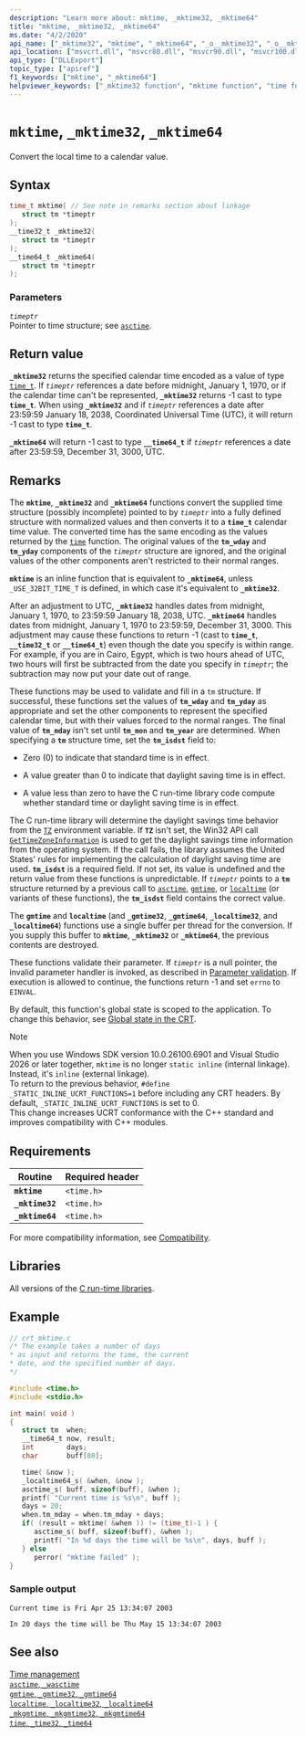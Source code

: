 ```yaml
---
description: "Learn more about: mktime, _mktime32, _mktime64"
title: "mktime, _mktime32, _mktime64"
ms.date: "4/2/2020"
api_name: ["_mktime32", "mktime", "_mktime64", "_o__mktime32", "_o__mktime64"]
api_location: ["msvcrt.dll", "msvcr80.dll", "msvcr90.dll", "msvcr100.dll", "msvcr100_clr0400.dll", "msvcr110.dll", "msvcr110_clr0400.dll", "msvcr120.dll", "msvcr120_clr0400.dll", "ucrtbase.dll", "api-ms-win-crt-time-l1-1-0.dll"]
api_type: ["DLLExport"]
topic_type: ["apiref"]
f1_keywords: ["mktime", "_mktime64"]
helpviewer_keywords: ["_mktime32 function", "mktime function", "time functions", "mktime64 function", "converting times", "mktime32 function", "_mktime64 function", "time, converting"]
---
```

# `mktime`, `_mktime32`, `_mktime64`

Convert the local time to a calendar value.

## Syntax

```C
time_t mktime( // See note in remarks section about linkage
   struct tm *timeptr
);
__time32_t _mktime32(
   struct tm *timeptr
);
__time64_t _mktime64(
   struct tm *timeptr
);
```

### Parameters

*`timeptr`*\
Pointer to time structure; see [`asctime`](asctime-wasctime.md).

## Return value

**`_mktime32`** returns the specified calendar time encoded as a value of type [`time_t`](../standard-types.md). If *`timeptr`* references a date before midnight, January 1, 1970, or if the calendar time can't be represented, **`_mktime32`** returns -1 cast to type **`time_t`**. When using **`_mktime32`** and if *`timeptr`* references a date after 23:59:59 January 18, 2038, Coordinated Universal Time (UTC), it will return -1 cast to type **`time_t`**.

**`_mktime64`** will return -1 cast to type **`__time64_t`** if *`timeptr`* references a date after 23:59:59, December 31, 3000, UTC.

## Remarks

The **`mktime`**, **`_mktime32`** and **`_mktime64`** functions convert the supplied time structure (possibly incomplete) pointed to by *`timeptr`* into a fully defined structure with normalized values and then converts it to a **`time_t`** calendar time value. The converted time has the same encoding as the values returned by the [`time`](time-time32-time64.md) function. The original values of the **`tm_wday`** and **`tm_yday`** components of the *`timeptr`* structure are ignored, and the original values of the other components aren't restricted to their normal ranges.

**`mktime`** is an inline function that is equivalent to **`_mktime64`**, unless `_USE_32BIT_TIME_T` is defined, in which case it's equivalent to **`_mktime32`**.

After an adjustment to UTC, **`_mktime32`** handles dates from midnight, January 1, 1970, to 23:59:59 January 18, 2038, UTC. **`_mktime64`** handles dates from midnight, January 1, 1970 to 23:59:59, December 31, 3000. This adjustment may cause these functions to return -1 (cast to **`time_t`**, **`__time32_t`** or **`__time64_t`**) even though the date you specify is within range. For example, if you are in Cairo, Egypt, which is two hours ahead of UTC, two hours will first be subtracted from the date you specify in *`timeptr`*; the subtraction may now put your date out of range.

These functions may be used to validate and fill in a `tm` structure. If successful, these functions set the values of **`tm_wday`** and **`tm_yday`** as appropriate and set the other components to represent the specified calendar time, but with their values forced to the normal ranges. The final value of **`tm_mday`** isn't set until **`tm_mon`** and **`tm_year`** are determined. When specifying a **`tm`** structure time, set the **`tm_isdst`** field to:

- Zero (0) to indicate that standard time is in effect.

- A value greater than 0 to indicate that daylight saving time is in effect.

- A value less than zero to have the C run-time library code compute whether standard time or daylight saving time is in effect.

The C run-time library will determine the daylight savings time behavior from the [`TZ`](tzset.md) environment variable. If **`TZ`** isn't set, the Win32 API call [`GetTimeZoneInformation`](/windows/win32/api/timezoneapi/nf-timezoneapi-gettimezoneinformation) is used to get the daylight savings time information from the operating system. If the call fails, the library assumes the United States' rules for implementing the calculation of daylight saving time are used. **`tm_isdst`** is a required field. If not set, its value is undefined and the return value from these functions is unpredictable. If *`timeptr`* points to a **`tm`** structure returned by a previous call to [`asctime`](asctime-wasctime.md), [`gmtime`](gmtime-gmtime32-gmtime64.md), or [`localtime`](localtime-localtime32-localtime64.md) (or variants of these functions), the **`tm_isdst`** field contains the correct value.

The **`gmtime`** and **`localtime`** (and **`_gmtime32`**, **`_gmtime64`**, **`_localtime32`**, and **`_localtime64`**) functions use a single buffer per thread for the conversion. If you supply this buffer to **`mktime`**, **`_mktime32`** or **`_mktime64`**, the previous contents are destroyed.

These functions validate their parameter. If *`timeptr`* is a null pointer, the invalid parameter handler is invoked, as described in [Parameter validation](../parameter-validation.md). If execution is allowed to continue, the functions return -1 and set `errno` to `EINVAL`.

By default, this function's global state is scoped to the application. To change this behavior, see [Global state in the CRT](../global-state.md).

> [!Note]
> When you use Windows SDK version 10.0.26100.6901 and Visual Studio 2026 or later together, `mktime` is no longer `static inline` (internal linkage). Instead, it's `inline` (external linkage).\
> To return to the previous behavior, `#define _STATIC_INLINE_UCRT_FUNCTIONS=1` before including any CRT headers. By default, `_STATIC_INLINE_UCRT_FUNCTIONS` is set to 0.\
> This change increases UCRT conformance with the C++ standard and improves compatibility with C++ modules.

## Requirements

| Routine | Required header |
|---|---|
| **`mktime`** | `<time.h>` |
| **`_mktime32`** | `<time.h>` |
| **`_mktime64`** | `<time.h>` |

For more compatibility information, see [Compatibility](../compatibility.md).

## Libraries

All versions of the [C run-time libraries](../crt-library-features.md).

## Example

```C
// crt_mktime.c
/* The example takes a number of days
* as input and returns the time, the current
* date, and the specified number of days.
*/

#include <time.h>
#include <stdio.h>

int main( void )
{
   struct tm  when;
   __time64_t now, result;
   int        days;
   char       buff[80];

   time( &now );
   _localtime64_s( &when, &now );
   asctime_s( buff, sizeof(buff), &when );
   printf( "Current time is %s\n", buff );
   days = 20;
   when.tm_mday = when.tm_mday + days;
   if( (result = mktime( &when )) != (time_t)-1 ) {
      asctime_s( buff, sizeof(buff), &when );
      printf( "In %d days the time will be %s\n", days, buff );
   } else
      perror( "mktime failed" );
}
```

### Sample output

```Output
Current time is Fri Apr 25 13:34:07 2003

In 20 days the time will be Thu May 15 13:34:07 2003
```

## See also

[Time management](../time-management.md)\
[`asctime`, `_wasctime`](asctime-wasctime.md)\
[`gmtime`, `_gmtime32`, `_gmtime64`](gmtime-gmtime32-gmtime64.md)\
[`localtime`, `_localtime32`, `_localtime64`](localtime-localtime32-localtime64.md)\
[`_mkgmtime`, `_mkgmtime32`, `_mkgmtime64`](mkgmtime-mkgmtime32-mkgmtime64.md)\
[`time`, `_time32`, `_time64`](time-time32-time64.md)
